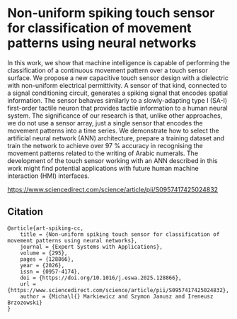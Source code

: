 # Non-uniform spiking touch sensor for classification of movement patterns using neural networks 

In this work, we show that machine intelligence is capable of performing the classification of a continuous movement pattern over a touch sensor surface. We propose a new capacitive touch sensor design with a dielectric with non-uniform electrical permittivity. A sensor of that kind, connected to a signal conditioning circuit, generates a spiking signal that encodes spatial information. The sensor behaves similarly to a slowly-adapting type I (SA-I) first-order tactile neuron that provides tactile information to a human neural system. The significance of our research is that, unlike other approaches, we do not use a sensor array, just a single sensor that encodes the movement patterns into a time series. We demonstrate how to select the artificial neural network (ANN) architecture, prepare a training dataset and train the network to achieve over 97 % accuracy in recognising the movement patterns related to the writing of Arabic numerals. The development of the touch sensor working with an ANN described in this work might find potential applications with future human machine interaction (HMI) interfaces.

https://www.sciencedirect.com/science/article/pii/S0957417425024832

## Citation

```
@article{art-spiking-cc,
    title = {Non-uniform spiking touch sensor for classification of movement patterns using neural networks},
    journal = {Expert Systems with Applications},
    volume = {295},
    pages = {128866},
    year = {2026},
    issn = {0957-4174},
    doi = {https://doi.org/10.1016/j.eswa.2025.128866},
    url = {https://www.sciencedirect.com/science/article/pii/S0957417425024832},
    author = {Micha\l{} Markiewicz and Szymon Janusz and Ireneusz Brzozowski}
}
```
